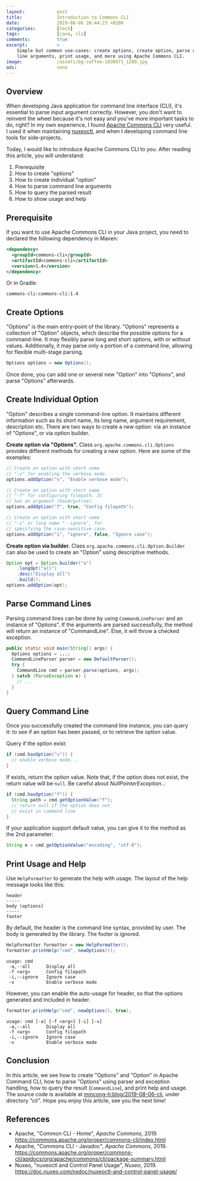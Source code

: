 ```yaml
---
layout:            post
title:             Introduction to Commons CLI
date:              2019-08-06 20:44:23 +0200
categories:        [tech]
tags:              [java, cli]
comments:          true
excerpt:           >
    Simple but common use-cases: create options, create option, parse command
    line arguments, print usage, and more using Apache Commons CLI.
image:             /assets/bg-coffee-1030971_1280.jpg
ads:               none
---
```


## Overview

When developing Java application for command line interface (CLI), it's
essential to parse input argument correctly. However, you don't want to reinvent
the wheel because it's not easy and you've more important tasks to do, right?
In my own experience, I found [Apache Commons CLI][cli-home] very useful. I used
it when maintaining [nuxeoctl][nuxeoctl], and when I developing command line
tools for side-projects.

Today, I would like to introduce Apache Commons CLI to you. After reading this
article, you will understand:

1. Prerequisite
2. How to create "options"
3. How to create individual "option"
4. How to parse command line arguments
5. How to query the parsed result
6. How to show usage and help

## Prerequisite

If you want to use Apache Commons CLI in your Java project, you need to declared
the following dependency in Maven:

```xml
<dependency>
  <groupId>commons-cli</groupId>
  <artifactId>commons-cli</artifactId>
  <version>1.4</version>
</dependency>
```

Or in Gradle:

```
commons-cli:commons-cli:1.4
```

## Create Options

"Options" is the main entry-point of the library. "Options" represents a
collection of "Option" objects, which describe the possible options for a
command-line. It may flexibly parse long and short options, with or without
values. Additionally, it may parse only a portion of a command line, allowing
for flexible multi-stage parsing.

```java
Options options = new Options();
```

Once done, you can add one or several new "Option" into "Options", and parse
"Options" afterwards.

## Create Individual Option

"Option" describes a single command-line option. It maintains different
information such as its short name, its long name, argument requirement,
description etc. There are two ways to create a new option: via an instance of
"Options", or via option builder.

**Create option via "Options".** Class `org.apache.commons.cli.Options` provides
different methods for creating a new option. Here are some of the examples:

```java
// Create an option with short name
// "-v" for enabling the verbose mode.
options.addOption("v", "Enable verbose mode");

// Create an option with short name
// "-f" for configuring filepath. It
// has an argument (hasArg=true).
options.addOption("f", true, "Config filepath");

// Create an option with short name
// "-i" or long name "--ignore", for
// specifying the case-sensitive case.
options.addOption("i", "ignore", false, "Ignore case");
```

**Create option via builder.** Class
`org.apache.commons.cli.Option.Builder` can also be used to create an "Option"
using descriptive methods.

```java
Option opt = Option.builder("a")
    .longOpt("all")
    .desc("Display all")
    .build();
options.addOption(opt);
```

## Parse Command Lines

Parsing command lines can be done by using `CommandLineParser` and an instance
of "Options". If the arguments are parsed successfully, the method will return
an instance of "CommandLine". Else, it will throw a checked exception.

```java
public static void main(String[] args) {
  Options options = ...;
  CommandLineParser parser = new DefaultParser();
  try {
    CommandLine cmd = parser.parse(options, args);
  } catch (ParseException e) {
    // ...
  }
}
```

## Query Command Line

Once you successfully created the command line instance, you can query it: to
see if an option has been passed, or to retrieve the option value.

Query if the option exist:

```java
if (cmd.hasOption("v")) {
  // enable verbose mode...
}
```

If exists, return the option value. Note that, if the option does not exist, the
return value will be `null`. Be careful about _NullPointerException_...

```java
if (cmd.hasOption("f")) {
  String path = cmd.getOptionValue("f");
  // return null if the option does not
  // exist in command line
}
```

If your application support default value, you can give it to the method as the
2nd parameter:

```java
String e = cmd.getOptionValue("encoding", "utf-8");
```

## Print Usage and Help

Use `HelpFormatter` to generate the help with usage. The layout of the help
message looks like this:

```
header
-----
body (options)
-----
footer
```

By default, the header is the command line syntax, provided by user. The body is
generated by the library. The footer is ignored.

```java
HelpFormatter formatter = new HelpFormatter();
formatter.printHelp("cmd", newOptions());
```

```
usage: cmd
 -a,--all      Display all
 -f <arg>      Config filepath
 -i,--ignore   Ignore case
 -v            Enable verbose mode
```

However, you can enable the auto-usage for header, so that the options generated
and included in header.

```java
formatter.printHelp("cmd", newOptions(), true);
```

```
usage: cmd [-a] [-f <arg>] [-i] [-v]
 -a,--all      Display all
 -f <arg>      Config filepath
 -i,--ignore   Ignore case
 -v            Enable verbose mode
```

## Conclusion

In this article, we see how to create "Options" and "Option" in Apache Command
CLI, how to parse "Options" using parser and exception handling, how to query
the result (`CommandLine`), and print help and usage. The source code is
available at
[mincong-h:blog/2019-08-06-cli](https://github.com/mincong-h/java-examples/tree/blog/2019-08-06-cli),
under directory _"cli"_. Hope you enjoy this article, see you the next time!

## References

- Apache, "Common CLI - Home", _Apache Commons_, 2019.
  <https://commons.apache.org/proper/commons-cli/index.html>
- Apache, "Commons CLI - Javadoc", _Apache Commons_, 2019.
  <https://commons.apache.org/proper/commons-cli/apidocs/org/apache/commons/cli/package-summary.html>
- Nuxeo, "nuxeoctl and Control Panel Usage", _Nuxeo_, 2019.
  <https://doc.nuxeo.com/nxdoc/nuxeoctl-and-control-panel-usage/>

[cli-home]: https://commons.apache.org/proper/commons-cli/index.html
[nuxeoctl]: https://doc.nuxeo.com/nxdoc/nuxeoctl-and-control-panel-usage/

